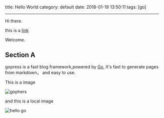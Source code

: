 title: Hello World
category: default
date: 2018-01-19 13:50:11
tags:  [go]

---

Hi there.

this is a [link](http://example.com) 

Welcome.

## Section A

gopress is a fast blog framework,powered by [Go](https://golang.org), It's fast to generate pages from markdown， and easy to use.

This is a image

![gophers](https://cdn-images-1.medium.com/max/1600/0*fyyS1OHEaQ2il8Tg.png)


and this is a local image

![hello go](/images/go.png)